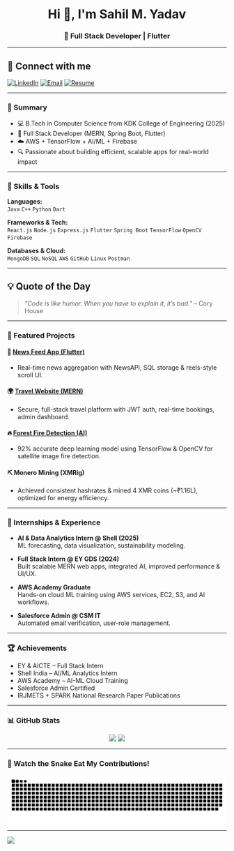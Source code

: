 
<h1 align="center">Hi 👋, I'm Sahil M. Yadav</h1>
<h3 align="center">🚀 Full Stack Developer | Flutter</h3>

---
## 🤝 Connect with me

[![LinkedIn](https://img.shields.io/badge/LinkedIn-Sahilyadav-%230A66C2?style=flat-square&logo=linkedin&logoColor=white&link=https://www.linkedin.com/in/sahilmyadav)](https://www.linkedin.com/in/sahilmyadav/)           [![Email](https://img.shields.io/badge/Email-sahilyadav%40duck.com-%23D14836?style=flat-square&logo=gmail&logoColor=white&link=mailto:sahilyadav@duck.com)](mailto:sahilyadav@duck.com)           [![Resume](https://img.shields.io/badge/Resume-Sahil%20Yadav-%23D14836?style=flat-square&logo=readthedocs&logoColor=white&link=https://github.com/sahilmyadav)](https://github.com/sahilmyadav)


---
### 🧠 Summary
- 💻 B.Tech in Computer Science from KDK College of Engineering (2025)
- 🧩 Full Stack Developer (MERN, Spring Boot, Flutter)
- ☁️ AWS + TensorFlow + AI/ML + Firebase
- 🔍 Passionate about building efficient, scalable apps for real-world impact

---

### 🔧 Skills & Tools

**Languages:**  
`Java` `C++` `Python` `Dart`

**Frameworks & Tech:**  
`React.js` `Node.js` `Express.js` `Flutter` `Spring Boot` `TensorFlow` `OpenCV` `Firebase`

**Databases & Cloud:**  
`MongoDB` `SQL` `NoSQL` `AWS` `GitHub` `Linux` `Postman`  

---

## 💡 Quote of the Day

> _"Code is like humor. When you have to explain it, it’s bad."_ – Cory House

---

### 📌 Featured Projects

#### 🚀 [News Feed App (Flutter)](https://github.com/sahilmyadav/newsapp-flutter)
- Real-time news aggregation with NewsAPI, SQL storage & reels-style scroll UI.
  
#### 🌍 [Travel Website (MERN)](https://github.com/sahilmyadav/travel-website-mern-stack)
- Secure, full-stack travel platform with JWT auth, real-time bookings, admin dashboard.

#### 🔥 [Forest Fire Detection (AI)](https://github.com/sahilmyadav/firedetection-Ai)
- 92% accurate deep learning model using TensorFlow & OpenCV for satellite image fire detection.

#### ⛏️ Monero Mining (XMRig)
- Achieved consistent hashrates & mined 4 XMR coins (~₹1.16L), optimized for energy efficiency.

---

### 💼 Internships & Experience

- **AI & Data Analytics Intern @ Shell (2025)**  
  ML forecasting, data visualization, sustainability modeling.

- **Full Stack Intern @ EY GDS (2024)**  
  Built scalable MERN web apps, integrated AI, improved performance & UI/UX.

- **AWS Academy Graduate**  
  Hands-on cloud ML training using AWS services, EC2, S3, and AI workflows.

- **Salesforce Admin @ CSM IT**  
  Automated email verification, user-role management.

---

### 🏆 Achievements

- EY & AICTE – Full Stack Intern  
- Shell India – AI/ML Analytics Intern  
- AWS Academy – AI-ML Cloud Training  
- Salesforce Admin Certified  
- IRJMETS + SPARK National Research Paper Publications  

---
### 📊 GitHub Stats

<p align="center">
  <img src="https://github-readme-stats.vercel.app/api?username=sahilmyadav&show_icons=true&theme=radical" width="48%" />
  <img src="https://github-readme-streak-stats.herokuapp.com/?user=sahilmyadav&theme=radical" width="51%" />
</p>

---

### 🐍 Watch the Snake Eat My Contributions!

![snake gif](https://raw.githubusercontent.com/Platane/snk/output/github-contribution-grid-snake.svg)

---
[![](https://visitcount.itsvg.in/api?id=Sahilmyadav&icon=0&color=0)](https://visitcount.itsvg.in)
